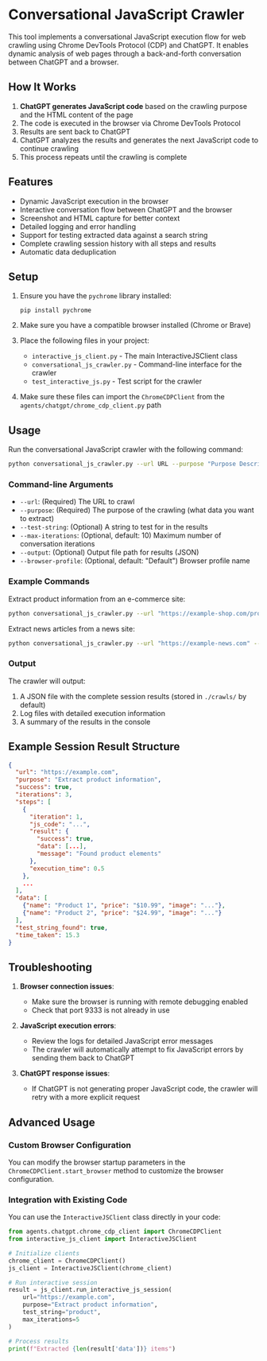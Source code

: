 # Conversational JavaScript Crawler

This tool implements a conversational JavaScript execution flow for web crawling using Chrome DevTools Protocol (CDP) and ChatGPT. It enables dynamic analysis of web pages through a back-and-forth conversation between ChatGPT and a browser.

## How It Works

1. **ChatGPT generates JavaScript code** based on the crawling purpose and the HTML content of the page
2. The code is executed in the browser via Chrome DevTools Protocol
3. Results are sent back to ChatGPT
4. ChatGPT analyzes the results and generates the next JavaScript code to continue crawling
5. This process repeats until the crawling is complete

## Features

- Dynamic JavaScript execution in the browser
- Interactive conversation flow between ChatGPT and the browser
- Screenshot and HTML capture for better context
- Detailed logging and error handling
- Support for testing extracted data against a search string
- Complete crawling session history with all steps and results
- Automatic data deduplication

## Setup

1. Ensure you have the `pychrome` library installed:
   ```
   pip install pychrome
   ```

2. Make sure you have a compatible browser installed (Chrome or Brave)

3. Place the following files in your project:
   - `interactive_js_client.py` - The main InteractiveJSClient class
   - `conversational_js_crawler.py` - Command-line interface for the crawler
   - `test_interactive_js.py` - Test script for the crawler

4. Make sure these files can import the `ChromeCDPClient` from the `agents/chatgpt/chrome_cdp_client.py` path

## Usage

Run the conversational JavaScript crawler with the following command:

```bash
python conversational_js_crawler.py --url URL --purpose "Purpose Description" [options]
```

### Command-line Arguments

- `--url`: (Required) The URL to crawl
- `--purpose`: (Required) The purpose of the crawling (what data you want to extract)
- `--test-string`: (Optional) A string to test for in the results
- `--max-iterations`: (Optional, default: 10) Maximum number of conversation iterations
- `--output`: (Optional) Output file path for results (JSON)
- `--browser-profile`: (Optional, default: "Default") Browser profile name

### Example Commands

Extract product information from an e-commerce site:
```bash
python conversational_js_crawler.py --url "https://example-shop.com/products" --purpose "Extract product names, prices, and images" --test-string "price"
```

Extract news articles from a news site:
```bash
python conversational_js_crawler.py --url "https://example-news.com" --purpose "Extract news headlines, dates, and summaries" --max-iterations 5
```

### Output

The crawler will output:
1. A JSON file with the complete session results (stored in `./crawls/` by default)
2. Log files with detailed execution information
3. A summary of the results in the console

## Example Session Result Structure

```json
{
  "url": "https://example.com",
  "purpose": "Extract product information",
  "success": true,
  "iterations": 3,
  "steps": [
    {
      "iteration": 1,
      "js_code": "...",
      "result": {
        "success": true,
        "data": [...],
        "message": "Found product elements"
      },
      "execution_time": 0.5
    },
    ...
  ],
  "data": [
    {"name": "Product 1", "price": "$10.99", "image": "..."},
    {"name": "Product 2", "price": "$24.99", "image": "..."}
  ],
  "test_string_found": true,
  "time_taken": 15.3
}
```

## Troubleshooting

1. **Browser connection issues**: 
   - Make sure the browser is running with remote debugging enabled
   - Check that port 9333 is not already in use

2. **JavaScript execution errors**:
   - Review the logs for detailed JavaScript error messages
   - The crawler will automatically attempt to fix JavaScript errors by sending them back to ChatGPT

3. **ChatGPT response issues**:
   - If ChatGPT is not generating proper JavaScript code, the crawler will retry with a more explicit request

## Advanced Usage

### Custom Browser Configuration

You can modify the browser startup parameters in the `ChromeCDPClient.start_browser` method to customize the browser configuration.

### Integration with Existing Code

You can use the `InteractiveJSClient` class directly in your code:

```python
from agents.chatgpt.chrome_cdp_client import ChromeCDPClient
from interactive_js_client import InteractiveJSClient

# Initialize clients
chrome_client = ChromeCDPClient()
js_client = InteractiveJSClient(chrome_client)

# Run interactive session
result = js_client.run_interactive_js_session(
    url="https://example.com",
    purpose="Extract product information",
    test_string="product",
    max_iterations=5
)

# Process results
print(f"Extracted {len(result['data'])} items")
``` 
